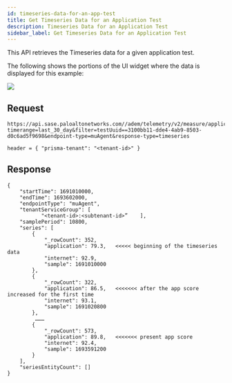 ```yaml
---
id: timeseries-data-for-an-app-test
title: Get Timeseries Data for an Application Test
description: Timeseries Data for an Application Test
sidebar_label: Get Timeseries Data for an Application Test
---
```


This API retrieves the Timeseries data for a given application test.

The following shows the portions of the UI widget where the data is displayed for this example:

![](/sase/img/adem/DOCS-3766-timeseries-data-for-an-app-test.png)


## Request

    https://api.sase.paloaltonetworks.com//adem/telemetry/v2/measure/application/score?timerange=last_30_day&filter=testUuid==3100bb11-dde4-4ab9-8503-d0c6ad5f9698&endpoint-type=muAgent&response-type=timeseries
     
    header = { "prisma-tenant": "<tenant-id>" }


## Response

    {
        "startTime": 1691010000,
        "endTime": 1693602000,
        "endpointType": "muAgent",
        "tenantServiceGroup": [
               "<tenant-id>:<subtenant-id>”    ],
        "samplePeriod": 10800,
        "series": [
            {
                "_rowCount": 352,
                "application": 79.3,   <<<<< beginning of the timeseries data
                "internet": 92.9,
                "sample": 1691010000
            },
            {
                "_rowCount": 322,
                "application": 86.5,   <<<<<<< after the app score increased for the first time
                "internet": 93.1,
                "sample": 1691020800
            },
             ………
            {
                "_rowCount": 573,
                "application": 89.8,   <<<<<<< present app score
                "internet": 92.4,
                "sample": 1693591200
            }
        ],
        "seriesEntityCount": []
    }

